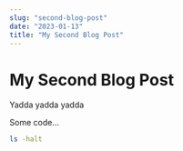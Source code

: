 ```yaml
---
slug: "second-blog-post"
date: "2023-01-13"
title: "My Second Blog Post"
---
```


# My Second Blog Post

Yadda yadda yadda

Some code...

```bash
ls -halt
```
